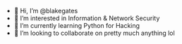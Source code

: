 - 👋 Hi, I’m @blakegates
- 👀 I’m interested in Information & Network Security
- 🌱 I’m currently learning Python for Hacking
- 💞️ I’m looking to collaborate on pretty much anything lol

<!---
blakegates/blakegates is a ✨ special ✨ repository because its `README.md` (this file) appears on your GitHub profile.
You can click the Preview link to take a look at your changes.
--->
